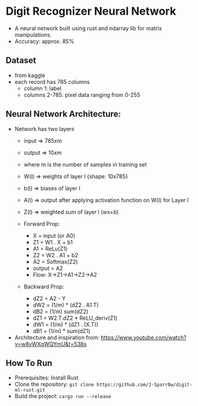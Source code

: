 # Digit Recognizer Neural Network 
* A neural network built using rust and ndarray lib for matrix manipulations. 
* Accuracy: approx. 85%

## Dataset
* from kaggle
* each record has 785 columns
    *  column 1: label
    *  columns 2-785: pixel data ranging from 0-255
    

## Neural Network Architecture:
* Network has two layers
    * input => 785xm
    * output => 10xm
    * where m is the number of samples in training set

    * W(l) => weights of layer l {shape: 10x785}
    * b(l) => biases of layer l
    * A(l) => output after applying activation function on W(l) for Layer l
    * Z(l) => weighted sum of layer l (wx+b)
 
    * Forward Prop:
        * X = input (or A0)
        * Z1 = W1 . X + b1
        * A1 = ReLu(Z1)
        * Z2 = W2 . A1 + b2
        * A2 = Softmax(Z2)
        * output = A2
        * Flow:  X->Z1->A1->Z2->A2
 
    * Backward Prop:
        * dZ2 = A2 - Y
        * dW2 = (1/m) * (dZ2 . A1.T)
        * dB2 = (1/m) sum(dZ2)
        * dZ1 = W2.T.dZ2 * ReLU_deriv(Z1)
        * dW1 = (1/m) * (dZ1 . (X.T))
        * dB1 = (1/m) * sum(dZ1)
* Architecture and inspiration from: https://www.youtube.com/watch?v=w8yWXqWQYmU&t=538s

## How To Run
* Prerequisites: Install Rust
* Clone the repository: ```git clone https://github.com/J-Sparr0w/digit-ml-rust.git```
* Build the project: ```cargo run --release```

